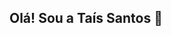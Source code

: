 ## Olá! Sou a Taís Santos 👋
##
<!--
**tais-santos-silva/tais-santos-silva** is a ✨ _special_ ✨ repository because its `README.md` (this file) appears on your GitHub profile.

- 🐞 Sou Analista de Qualidade de Software
- 🌱 Estou estudanddo Automação com playwright e Detox
- 👯 Trabalho na Conexa Saúde
- Atuo na garantia da qualidade de software por meio de testes funcionais, automatizados e de performance, utilizando ferramentas como Cypress. Tenho experiência na criação de cenários de teste, coleta de requisitos, análise de bugs, automação e entre outros, aplicando princípios de qualidade.
-->
